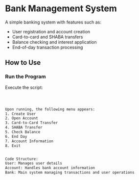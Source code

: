 # Bank Management System

A simple banking system with features such as:
- User registration and account creation
- Card-to-card and SHABA transfers
- Balance checking and interest application
- End-of-day transaction processing

## How to Use

### Run the Program
Execute the script:
```bash



Upon running, the following menu appears:
1. Create User
2. Open Account
3. Card-to-Card Transfer
4. SHABA Transfer
5. Check Balance
6. End Day
7. Account Information
8. Exit


Code Structure:
User: Manages user details
Account: Handles bank account information
Bank: Main system managing transactions and user operations
